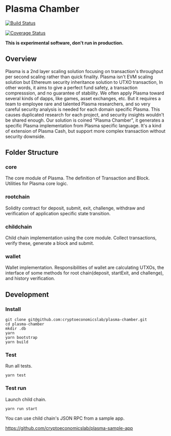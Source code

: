# Plasma Chamber

[![Build Status](https://travis-ci.org/cryptoeconomicslab/plasma-chamber.svg?branch=master)](https://travis-ci.org/cryptoeconomicslab/plasma-chamber)

[![Coverage Status](https://coveralls.io/repos/github/cryptoeconomicslab/plasma-chamber/badge.svg?branch=master)](https://coveralls.io/github/cryptoeconomicslab/plasma-chamber?branch=master)

**This is experimental software, don't run in production.**

## Overview

Plasma is a 2nd layer scaling solution focusing on transaction's throughput per second scaling rather than quick finality. Plasma isn't EVM scaling solution but Ethereum security inheritance solution to UTXO transaction, In other words, it aims to give a perfect fund safety, a transaction compresssion, and no guarantee of stability. We often apply Plasma toward several kinds of dapps, like games, asset exchanges, etc. But it requires a team to employee rare and talented Plasma researchers, and so very careful security analysis is needed for each domain specific Plasma. This causes duplicated research for each project, and security insights wouldn't be shared enough. Our solution is coined "Plasma Chamber", it generates a specific Plasma implementation from Plasma specific language. It's a kind of extension of Plasma Cash, but support more complex transaction without security downside.


## Folder Structure

### core
The core module of Plasma.
The definition of Transaction and Block.
Utilities for Plasma core logic.

### rootchain
Solidity contract for deposit, submit, exit, challenge, withdraw and verification of application specific state transition.

### childchain
Child chain implementation using the core module.
Collect transactions, verify these, generate a block and submit.

### wallet
Wallet implementation.
Responsibilities of wallet are calculating UTXOs,
the interface of some methods for root chain(deposit, startExit, and challenge), and history verification.

## Development

### Install

```
git clone git@github.com:cryptoeconomicslab/plasma-chamber.git
cd plasma-chamber
mkdir .db
yarn
yarn bootstrap
yarn build
```

### Test

Run all tests.

```
yarn test
```

### Test run


Launch child chain.

```
yarn run start
```

You can use child chain's JSON RPC from a sample app.

https://github.com/cryptoeconomicslab/plasma-sample-app

